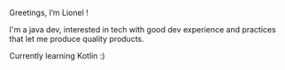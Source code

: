 Greetings, I’m Lionel !

I'm a java dev, interested in tech with good dev experience and practices that let me produce quality products.

Currently learning Kotlin :)

<!---
Lmottet/Lmottet is a ✨ special ✨ repository because its `README.md` (this file) appears on your GitHub profile.
You can click the Preview link to take a look at your changes.
--->
